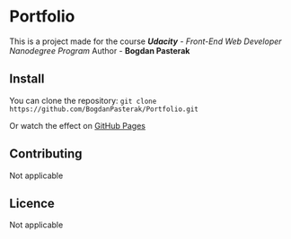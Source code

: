 # Portfolio

This is a project made for the course _**Udacity**_ - _Front-End Web Developer Nanodegree Program_
Author - **Bogdan Pasterak**

## Install

You can clone the repository:
`git clone https://github.com/BogdanPasterak/Portfolio.git`

Or watch the effect on [GitHub Pages](https://bogdanpasterak.github.io/Portfolio/)

## Contributing

Not applicable

## Licence

Not applicable
